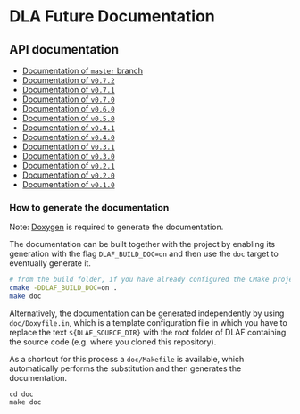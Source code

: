 # DLA Future Documentation

## API documentation

- [Documentation of `master` branch](https://eth-cscs.github.io/DLA-Future/master/)
- [Documentation of `v0.7.2`](https://eth-cscs.github.io/DLA-Future/v0.7.2/)
- [Documentation of `v0.7.1`](https://eth-cscs.github.io/DLA-Future/v0.7.1/)
- [Documentation of `v0.7.0`](https://eth-cscs.github.io/DLA-Future/v0.7.0/)
- [Documentation of `v0.6.0`](https://eth-cscs.github.io/DLA-Future/v0.6.0/)
- [Documentation of `v0.5.0`](https://eth-cscs.github.io/DLA-Future/v0.5.0/)
- [Documentation of `v0.4.1`](https://eth-cscs.github.io/DLA-Future/v0.4.1/)
- [Documentation of `v0.4.0`](https://eth-cscs.github.io/DLA-Future/v0.4.0/)
- [Documentation of `v0.3.1`](https://eth-cscs.github.io/DLA-Future/v0.3.1/)
- [Documentation of `v0.3.0`](https://eth-cscs.github.io/DLA-Future/v0.3.0/)
- [Documentation of `v0.2.1`](https://eth-cscs.github.io/DLA-Future/v0.2.1/)
- [Documentation of `v0.2.0`](https://eth-cscs.github.io/DLA-Future/v0.2.0/)
- [Documentation of `v0.1.0`](https://eth-cscs.github.io/DLA-Future/v0.1.0/)

### How to generate the documentation

Note: [Doxygen](https://www.doxygen.nl/) is required to generate the documentation.

The documentation can be built together with the project by enabling its generation with the flag `DLAF_BUILD_DOC=on` and then use the `doc` target to eventually generate it.

```bash
# from the build folder, if you have already configured the CMake project
cmake -DDLAF_BUILD_DOC=on .
make doc
```

Alternatively, the documentation can be generated independently by using `doc/Doxyfile.in`, which is a template configuration file in which you have to replace the text `${DLAF_SOURCE_DIR}` with the root folder of DLAF containing the source code (e.g. where you cloned this repository).

As a shortcut for this process a `doc/Makefile` is available, which automatically performs the substitution and then generates the documentation.

```
cd doc
make doc
```
